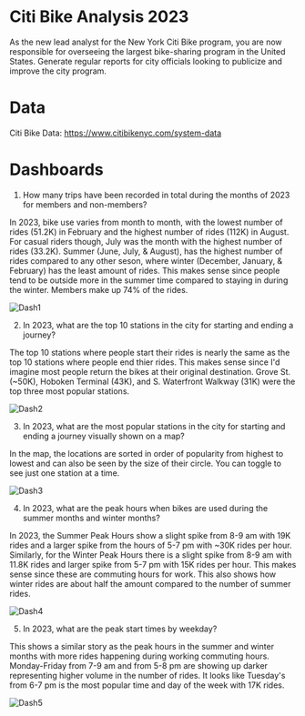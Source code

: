 # Citi Bike Analysis 2023

As the new lead analyst for the New York Citi Bike program, you are now responsible for overseeing the largest bike-sharing program in the United States. Generate regular reports for city officials looking to publicize and improve the city program.

# Data
Citi Bike Data: https://www.citibikenyc.com/system-data

# Dashboards
1. How many trips have been recorded in total during the months of 2023 for members and non-members?
   
In 2023, bike use varies from month to month, with the lowest number of rides (51.2K) in February and the highest number of rides (112K) in August. For casual riders though, July was the month with the highest number of rides (33.2K). Summer (June, July, & August), has the highest number of rides compared to any other seson, where winter (December, January, & February) has the least amount of rides. This makes sense since people tend to be outside more in the summer time compared to staying in during the winter. Members make up 74% of the rides. 

![Dash1](https://github.com/margoberry17/18-Tableau/assets/136475202/b1c835ea-ec8d-4d45-9e0a-d9d01d2994e0)


2. In 2023, what are the top 10 stations in the city for starting and ending a journey?

The top 10 stations where people start their rides is nearly the same as the top 10 stations where people end thier rides. This makes sense since I'd imagine most people return the bikes at their original destination. Grove St.(~50K), Hoboken Terminal (43K), and S. Waterfront Walkway (31K) were the top three most popular stations.

![Dash2](https://github.com/margoberry17/18-Tableau/assets/136475202/091efaf6-8129-47fa-b260-a03d70764c83)


3. In 2023, what are the most popular stations in the city for starting and ending a journey visually shown on a map?

In the map, the locations are sorted in order of popularity from highest to lowest and can also be seen by the size of their circle. You can toggle to see just one station at a time.

![Dash3](https://github.com/margoberry17/18-Tableau/assets/136475202/e879094f-9fb8-47a7-94cf-31bdcb325a45)


4. In 2023, what are the peak hours when bikes are used during the summer months and winter months?

In 2023, the Summer Peak Hours show a slight spike from 8-9 am with 19K rides and a larger spike from the hours of 5-7 pm with ~30K rides per hour. Similarly, for the Winter Peak Hours there is a slight spike from 8-9 am with 11.8K rides and larger spike from 5-7 pm with 15K rides per hour. This makes sense since these are commuting hours for work. This also shows how winter rides are about half the amount compared to the number of summer rides.

![Dash4](https://github.com/margoberry17/18-Tableau/assets/136475202/602f9744-778f-40e3-ba89-750c82bd7e81)

5. In 2023, what are the peak start times by weekday?

This shows a similar story as the peak hours in the summer and winter months with more rides happening during working commuting hours. Monday-Friday from 7-9 am and from 5-8 pm are showing up darker representing higher volume in the number of rides. It looks like Tuesday's from 6-7 pm is the most popular time and day of the week with 17K rides.

![Dash5](https://github.com/margoberry17/18-Tableau/assets/136475202/74f8bca2-3a26-4cbe-9971-a59ac0c47a92)
